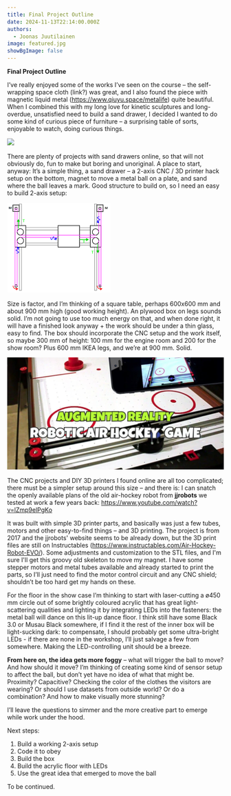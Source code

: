 ```yaml
---
title: Final Project Outline
date: 2024-11-13T22:14:00.000Z
authors:
  - Joonas Juutilainen
image: featured.jpg
showBgImage: false
---
```

**Final Project Outline** 

I’ve really enjoyed some of the works I’ve seen on the course – the self-wrapping space cloth (link?) was great, and I also found the piece with magnetic liquid metal (https://www.qiuyu.space/metalife) quite beautiful. When I combined this with my long love for kinetic sculptures and long-overdue, unsatisfied need to build a sand drawer, I decided I wanted to do some kind of curious piece of furniture – a surprising table of sorts, enjoyable to watch, doing curious things.

![](screenshot-2024-11-13-at-21.53.09.png)

There are plenty of projects with sand drawers online, so that will not obviously do, fun to make but boring and unoriginal. A place to start, anyway: It’s a simple thing, a sand drawer – a 2-axis CNC / 3D printer hack setup on the bottom, magnet to move a metal ball on a plate, and sand where the ball leaves a mark. Good structure to build on, so I need an easy to build 2-axis setup:

![](images.png)

Size is factor, and I’m thinking of a square table, perhaps 600x600 mm and about 900 mm high (good working height). An plywood box on legs sounds solid. I’m not going to use too much energy on that, and when done right, it will have a finished look anyway + the work should be under a thin glass, easy to find. The box should incorporate the CNC setup and the work itself, so maybe 300 mm of height: 100 mm for the engine room and 200 for the show room? Plus 600 mm IKEA legs, and we’re at 900 mm. Solid.

![](screenshot-2024-11-13-at-22.05.47.png)

The CNC projects and DIY 3D printers I found online are all too complicated; there must be a simpler setup around this size – and there is: I can snatch the openly available plans of the old air-hockey robot from **jjrobots** we tested at work a few years back: https://www.youtube.com/watch?v=lZmp9elPgKo

It was built with simple 3D printer parts, and basically was just a few tubes, motors and other easy-to-find things – and 3D printing. The project is from 2017 and the jjrobots' website seems to be already down, but the 3D print files are still on Instructables (https://www.instructables.com/Air-Hockey-Robot-EVO/). Some adjustments and customization to the STL files, and I'm sure I'll get this groovy old skeleton to move my magnet. I have some stepper motors and metal tubes available and already started to print the parts, so I’ll just need to find the motor control circuit and any CNC shield; shouldn’t be too hard get my hands on these.

For the floor in the show case I’m thinking to start with laser-cutting a ø450 mm circle out of some brightly coloured acrylic that has great light-scattering qualities and lighting it by integrating LEDs into the fasteners: the metal ball will dance on this lit-up dance floor.  I think still have some Black 3.0 or Musau Black somewhere, if I find it the rest of the inner box will be light-sucking dark: to compensate, I should probably get some ultra-bright LEDs - if there are none in the workshop, I’ll just salvage a few from somewhere. Making the LED-controlling unit should be a breeze.

**From here on, the idea gets more foggy** – what will trigger the ball to move? And how should it move? I’m thinking of creating some kind of sensor setup to affect the ball, but don’t yet have no idea of what that might be. Proximity? Capacitive? Checking the color of the clothes the visitors are wearing? Or should I use datasets from outside world? Or do a combination? And how to make visually more stunning?

I’ll leave the questions to simmer and the more creative part to emerge while work under the hood.

Next steps:

1. Build a working 2-axis setup
2. Code it to obey
3. Build the box
4. Build the acrylic floor with LEDs
5. Use the great idea that emerged to move the ball

To be continued.

